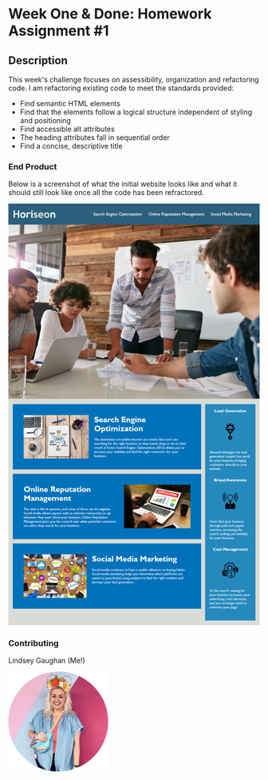 # Week One & Done: Homework Assignment #1

## Description
This week's challenge focuses on assessibility, organization and refactoring code. I am refactoring existing code to meet the standards provided:
* Find semantic HTML elements
* Find that the elements follow a logical structure independent of styling and positioning
* Find accessible alt attributes
* The heading attributes fall in sequential order
* Find a concise, descriptive title

### End Product 
Below is a screenshot of what the initial website looks like and what it should still look like once all the code has been refractored.

<img src="./assets/images/01-html-css-git-homework-demo.png">

### Contributing
Lindsey Gaughan (Me!)

<img src="./assets/images/lindsey-gaughan.jpg" alt="Lindsey Gaughan - Me!" style="width:200px;" /> 

<!-- include live deployed link from pages on Github -->

#